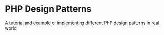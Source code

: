 # PHP Design Patterns
A tutorial and example of implementing different PHP design patterns in real world 

